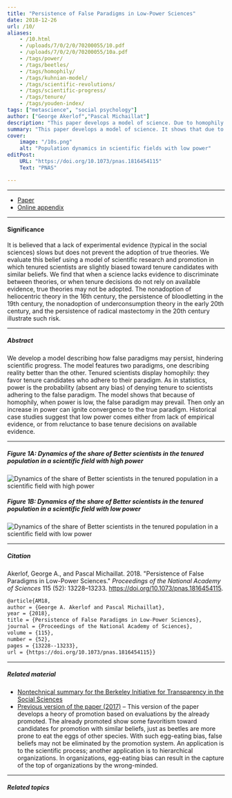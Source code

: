 ```yaml
---
title: "Persistence of False Paradigms in Low-Power Sciences" 
date: 2018-12-26
url: /10/
aliases:
    - /10.html
    - /uploads/7/0/2/0/70200055/10.pdf
    - /uploads/7/0/2/0/70200055/10a.pdf
    - /tags/power/
    - /tags/beetles/
    - /tags/homophily/
    - /tags/kuhnian-model/
    - /tags/scientific-revolutions/
    - /tags/scientific-progress/
    - /tags/tenure/
    - /tags/youden-index/
tags: ["metascience", "social psychology"]
author: ["George Akerlof","Pascal Michaillat"]
description: "This paper develops a model of science. Due to homophily in promotions, false paradigms may persist when a science has low power. Published in PNAS, 2018." 
summary: "This paper develops a model of science. It shows that due to homophily in tenure decisions, false paradigms may persist when a science has low power. Low power may come from a lack of evidence, or from a reluctance to base tenure decisions on available evidence." 
cover:
    image: "/10s.png"
    alt: "Population dynamics in scientific fields with low power"
editPost:
    URL: "https://doi.org/10.1073/pnas.1816454115"
    Text: "PNAS"

---
```


---

+ [Paper](/10.pdf)
+ [Online appendix](/10a.pdf)

---

#### Significance

It is believed that a lack of experimental evidence (typical in the social sciences) slows but does not prevent the adoption of true theories. We evaluate this belief using a model of scientific research and promotion in which tenured scientists are slightly biased toward tenure candidates with similar beliefs. We find that when a science lacks evidence to discriminate between theories, or when tenure decisions do not rely on available evidence, true theories may not be adopted. The nonadoption of heliocentric theory in the 16th century, the persistence of bloodletting in the 19th century, the nonadoption of underconsumption theory in the early 20th century, and the persistence of radical mastectomy in the 20th century illustrate such risk.

---

##### Abstract

We develop a model describing how false paradigms may persist, hindering scientific progress. The model features two paradigms, one describing reality better than the other. Tenured scientists display homophily: they favor tenure candidates who adhere to their paradigm. As in statistics, power is the probability (absent any bias) of denying tenure to scientists adhering to the false paradigm. The model shows that because of homophily, when power is low, the false paradigm may prevail. Then only an increase in power can ignite convergence to the true paradigm. Historical case studies suggest that low power comes either from lack of empirical evidence, or from reluctance to base tenure decisions on available evidence.

---

##### Figure 1A: Dynamics of the share of Better scientists in the tenured population in a scientific field with high power

![Dynamics of the share of Better scientists in the tenured population in a scientific field with high power](/10a.png)

##### Figure 1B: Dynamics of the share of Better scientists in the tenured population in a scientific field with low power

![Dynamics of the share of Better scientists in the tenured population in a scientific field with low power](/10b.png)

---

##### Citation

Akerlof, George A., and Pascal Michaillat. 2018. "Persistence of False Paradigms in Low-Power Sciences." *Proceedings of the National Academy of Sciences* 115 (52): 13228–13233. https://doi.org/10.1073/pnas.1816454115.

```latex
@article{AM18,
author = {George A. Akerlof and Pascal Michaillat},
year = {2018},
title = {Persistence of False Paradigms in Low-Power Sciences},
journal = {Proceedings of the National Academy of Sciences},
volume = {115},
number = {52},
pages = {13228--13233},
url = {https://doi.org/10.1073/pnas.1816454115}}
```

---

##### Related material

+ [Nontechnical summary for the Berkeley Initiative for Transparency in the Social Sciences](https://www.bitss.org/the-persistence-of-false-paradigms-in-low-power-sciences/)
+ [Previous version of the paper (2017)](https://www.nber.org/system/files/working_papers/w23523/w23523.pdf) – This version of the paper develops a heory of promotion based on evaluations by the already promoted. The already promoted show some favoritism toward candidates for promotion with similar beliefs, just as beetles are more prone to eat the eggs of other species. With such egg-eating bias, false beliefs may not be eliminated by the promotion system. An application is to the scientific process; another application is to hierarchical organizations. In organizations, egg-eating bias can result in the capture of the top of organizations by the wrong-minded.

---

##### Related topics
